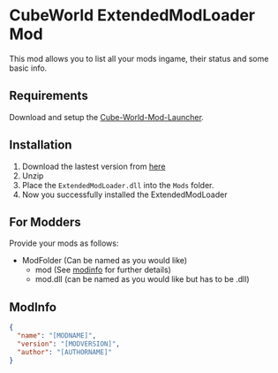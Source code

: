 # CubeWorld ExtendedModLoader Mod
This mod allows you to list all your mods ingame, their status and some basic info. 

## Requirements
Download and setup the [Cube-World-Mod-Launcher](https://github.com/ChrisMiuchiz/Cube-World-Mod-Launcher).

## Installation
1. Download the lastest version from [here](https://github.com/Tandashi/Cube-World-ExtendedModLauncher-Mod/releases)
2. Unzip
3. Place the `ExtendedModLoader.dll` into the `Mods` folder.
4. Now you successfully installed the ExtendedModLoader

## For Modders
Provide your mods as follows:
- ModFolder (Can be named as you would like)
  - mod (See [modinfo](#modinfo) for further details)
  - mod.dll (can be named as you would like but has to be .dll)

## ModInfo
```json
{
  "name": "[MODNAME]",
  "version": "[MODVERSION]",
  "author": "[AUTHORNAME]"
}
```

